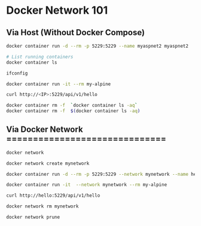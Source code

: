 # Docker Network 101

## Via Host (Without Docker Compose)

```sh
docker container run -d --rm -p 5229:5229 --name myaspnet2 myaspnet2
```

```sh
# List running containers
docker container ls
```

```sh
ifconfig
```

```sh
docker container run -it --rm my-alpine
```

```sh
curl http://<IP>:5229/api/v1/hello
```

```sh
docker container rm -f  `docker container ls -aq`
docker container rm -f  $(docker container ls -aq)
```

## Via Docker Network ==============================

```sh
docker network
```

```sh
docker network create mynetwork
```

```sh
docker container run -d --rm -p 5229:5229 --network mynetwork --name hello hello-api:0.0.1
```

```sh
docker container run -it  --network mynetwork --rm my-alpine
```

```sh
curl http://hello:5229/api/v1/hello
```

```sh
docker network rm mynetwork
```

```sh
docker network prune
```